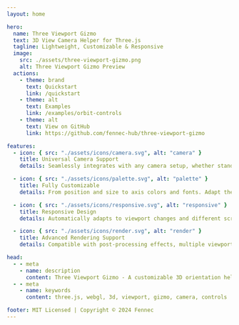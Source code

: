 ```yaml
---
layout: home

hero:
  name: Three Viewport Gizmo
  text: 3D View Camera Helper for Three.js
  tagline: Lightweight, Customizable & Responsive
  image:
    src: ./assets/three-viewport-gizmo.png
    alt: Three Viewport Gizmo Preview
  actions:
    - theme: brand
      text: Quickstart
      link: /quickstart
    - theme: alt
      text: Examples
      link: /examples/orbit-controls
    - theme: alt
      text: View on GitHub
      link: https://github.com/fennec-hub/three-viewport-gizmo

features:
  - icon: { src: "./assets/icons/camera.svg", alt: "camera" }
    title: Universal Camera Support
    details: Seamlessly integrates with any camera setup, whether standalone or with OrbitControls.

  - icon: { src: "./assets/icons/palette.svg", alt: "palette" }
    title: Fully Customizable
    details: From position and size to axis colors and fonts. Adapt the gizmo to match your project's aesthetic perfectly.

  - icon: { src: "./assets/icons/responsive.svg", alt: "responsive" }
    title: Responsive Design
    details: Automatically adapts to viewport changes and different screen sizes for both desktop and mobile applications.

  - icon: { src: "./assets/icons/render.svg", alt: "render" }
    title: Advanced Rendering Support
    details: Compatible with post-processing effects, multiple viewports, and scissor rendering.

head:
  - - meta
    - name: description
      content: Three Viewport Gizmo - A customizable 3D orientation helper for Three.js cameras
  - - meta
    - name: keywords
      content: three.js, webgl, 3d, viewport, gizmo, camera, controls

footer: MIT Licensed | Copyright © 2024 Fennec
---
```


<script setup lang="ts">
import { onMounted } from 'vue';

onMounted(() => {
  const heroImage = document.querySelector('.VPHero .image-container')!;
  const container = heroImage.parentElement
  heroImage.remove();
  
  const iframe = document.createElement('iframe')
  iframe.src = `${window.location.origin}/three-viewport-gizmo/samples/responsive.html`;
  iframe.style.width = '100%'
  iframe.style.height = '100%'
  iframe.frameBorder = '0'
  
  container.appendChild(iframe);
})
</script>
